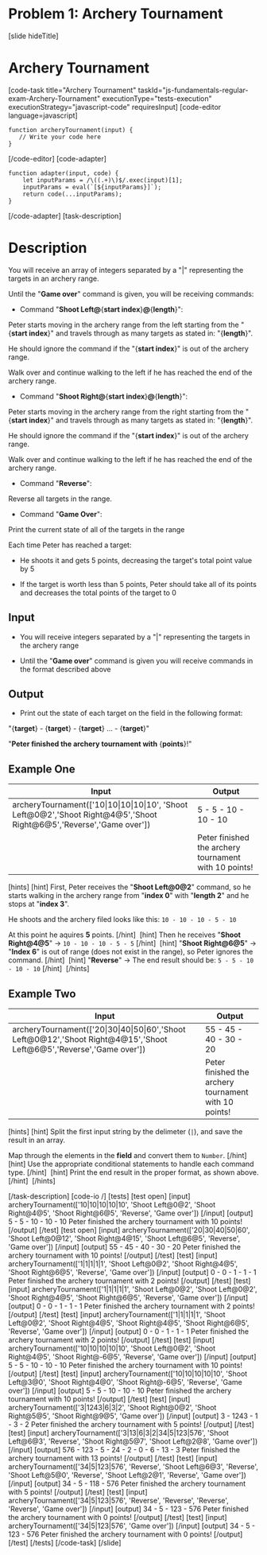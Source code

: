 # Problem 1: Archery Tournament

[slide hideTitle]

# Archery Tournament

[code-task title="Archery Tournament" taskId="js-fundamentals-regular-exam-Archery-Tournament" executionType="tests-execution" executionStrategy="javascript-code" requiresInput]
[code-editor language=javascript]
```
function archeryTournament(input) {
   // Write your code here
}
```
[/code-editor]
[code-adapter]
```
function adapter(input, code) {
    let inputParams = /\((.+)\)$/.exec(input)[1];
    inputParams = eval(`[${inputParams}]`);
    return code(...inputParams);
}
```
[/code-adapter]
[task-description]

# Description

You will receive an array of integers separated by a "\|" representing the targets in an archery range.

Until the "**Game over**" command is given, you will be receiving commands:

* Command "**Shoot Left@**\{**start index**\}**@**\{**length**\}":

Peter starts moving in the archery range from the left starting from the "\{**start index**\}" and travels through as many targets as stated in: "\{**length**\}".

He should ignore the command if the "\{**start index**\}" is out of the archery range.

Walk over and continue walking to the left if he has reached the end of the archery range.

* Command "**Shoot Right@**\{**start index**\}**@**\{**length**\}":

Peter starts moving in the archery range from the right starting from the "\{**start index**\}" and travels through as many targets as stated in: "\{**length**\}".

He should ignore the command if the "\{**start index**\}" is out of the archery range.

Walk over and continue walking to the left if he has reached the end of the archery range.

* Command "**Reverse**":

Reverse all targets in the range.

* Command "**Game Over**":

Print the current state of all of the targets in the range

Each time Peter has reached a target:

* He shoots it and gets 5 points, decreasing the target's total point value by 5

* If the target is worth less than 5 points, Peter should take all of its points and decreases the total points of the target to 0

## Input

* You will receive integers separated by а "\|" representing the targets in the archery range

* Until the "**Game over**" command is given you will receive commands in the format described above

## Output

* Print out the state of each target on the field in the following format:

"\{**target**\} - \{**target**\} - \{**target**\} ... - \{**target**\}"

"**Peter finished the archery tournament with** \{**points**\}!"

## Example One

| **Input** | **Output** |
| --- | --- |
|archeryTournament(['10\|10\|10\|10\|10', 'Shoot Left@0@2','Shoot Right@4@5','Shoot Right@6@5','Reverse','Game over'])| 5 \- 5 \- 10 \- 10 \- 10|
||Peter finished the archery tournament with 10 points\!|

[hints]
[hint]
First, Peter receives the "**Shoot Left@0@2**" command, so he starts walking in the archery range from "**index 0**" with "**length 2**" and he stops at "**index 3**".

He shoots and the archery filed looks like this: `10 - 10 - 10 - 5 - 10`

At this point he aquires **5** points.
[/hint] 
[hint]
Then he receives "**Shoot Right@4@5**" \-\> `10 - 10 - 10 - 5 - 5`
[/hint] 
[hint]
"**Shoot Right@6@5**" \-\> "**Index 6**" is out of range (does not exist in the range), so Peter ignores the command.
[/hint] 
[hint]
"**Reverse**" \-\> The end result should be: `5 - 5 - 10 - 10 - 10`
[/hint] 
[/hints] 

## Example Two

| **Input** | **Output** |
| --- | --- |
|archeryTournament(['20\|30\|40\|50\|60','Shoot Left@0@12','Shoot Right@4@15','Shoot Left@6@5','Reverse','Game over'])| 55 \- 45 \- 40 \- 30 \- 20|
||Peter finished the archery tournament with 10 points\!|

[hints]
[hint]
Split the first input string by the delimeter (`|`), and save the result in an array.

Map through the elements in the **field** and convert them to `Number`.
[/hint] 
[hint]
Use the appropriate conditional statements to handle each command type.
[/hint] 
[hint]
Print the end result in the proper format, as shown above.
[/hint] 
[/hints] 

[/task-description]
[code-io /]
[tests]
[test open]
[input]
archeryTournament(['10\|10\|10\|10\|10', 'Shoot Left@0@2', 'Shoot Right@4@5', 'Shoot Right@6@5', 'Reverse', 'Game over'])
[/input]
[output]
5 - 5 - 10 - 10 - 10
Peter finished the archery tournament with 10 points!
[/output]
[/test]
[test open]
[input]
archeryTournament(['20\|30\|40\|50\|60', 'Shoot Left@0@12', 'Shoot Right@4@15', 'Shoot Left@6@5', 'Reverse', 'Game over'])
[/input]
[output]
55 - 45 - 40 - 30 - 20
Peter finished the archery tournament with 10 points!
[/output]
[/test]
[test]
[input]
archeryTournament(['1\|1\|1\|1\|1', 'Shoot Left@0@2', 'Shoot Right@4@5', 'Shoot Right@6@5', 'Reverse', 'Game over'])
[/input]
[output]
0 - 0 - 1 - 1 - 1
Peter finished the archery tournament with 2 points!
[/output]
[/test]
[test]
[input]
archeryTournament(['1\|1\|1\|1\|1', 'Shoot Left@0@2', 'Shoot Left@0@2', 'Shoot Right@4@5', 'Shoot Right@6@5', 'Reverse', 'Game over'])
[/input]
[output]
0 - 0 - 1 - 1 - 1
Peter finished the archery tournament with 2 points!
[/output]
[/test]
[test]
[input]
archeryTournament(['1\|1\|1\|1\|1', 'Shoot Left@0@2', 'Shoot Right@4@5', 'Shoot Right@4@5', 'Shoot Right@6@5', 'Reverse', 'Game over'])
[/input]
[output]
0 - 0 - 1 - 1 - 1
Peter finished the archery tournament with 2 points!
[/output]
[/test]
[test]
[input]
archeryTournament(['10\|10\|10\|10\|10', 'Shoot Left@0@2', 'Shoot Right@4@5', 'Shoot Right@-6@5', 'Reverse', 'Game over'])
[/input]
[output]
5 - 5 - 10 - 10 - 10
Peter finished the archery tournament with 10 points!
[/output]
[/test]
[test]
[input]
archeryTournament(['10\|10\|10\|10\|10', 'Shoot Left@3@0', 'Shoot Right@4@0', 'Shoot Right@-6@5', 'Reverse', 'Game over'])
[/input]
[output]
5 - 5 - 10 - 10 - 10
Peter finished the archery tournament with 10 points!
[/output]
[/test]
[test]
[input]
archeryTournament(['3\|1243\|6\|3\|2', 'Shoot Right@0@2', 'Shoot Right@5@5', 'Shoot Right@9@5', 'Game over'])
[/input]
[output]
3 - 1243 - 1 - 3 - 2
Peter finished the archery tournament with 5 points!
[/output]
[/test]
[test]
[input]
archeryTournament(['3\|13\|6\|3\|2\|34\|5\|123\|576', 'Shoot Left@6@3', 'Reverse', 'Shoot Right@5@7', 'Shoot Left@2@8', 'Game over'])
[/input]
[output]
576 - 123 - 5 - 24 - 2 - 0 - 6 - 13 - 3
Peter finished the archery tournament with 13 points!
[/output]
[/test]
[test]
[input]
archeryTournament(['34\|5\|123\|576', 'Reverse', 'Shoot Left@6@3', 'Reverse', 'Shoot Left@5@0', 'Reverse', 'Shoot Left@2@1', 'Reverse', 'Game over'])
[/input]
[output]
34 - 5 - 118 - 576
Peter finished the archery tournament with 5 points!
[/output]
[/test]
[test]
[input]
archeryTournament(['34\|5\|123\|576', 'Reverse', 'Reverse', 'Reverse', 'Reverse', 'Game over'])
[/input]
[output]
34 - 5 - 123 - 576
Peter finished the archery tournament with 0 points!
[/output]
[/test]
[test]
[input]
archeryTournament(['34\|5\|123\|576', 'Game over'])
[/input]
[output]
34 - 5 - 123 - 576
Peter finished the archery tournament with 0 points!
[/output]
[/test]
[/tests]
[/code-task]
[/slide]
